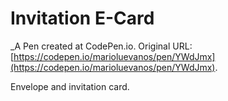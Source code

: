 # Invitation E-Card
 _A Pen created at CodePen.io. Original URL: [https://codepen.io/marioluevanos/pen/YWdJmx](https://codepen.io/marioluevanos/pen/YWdJmx).

 Envelope and invitation card. 
